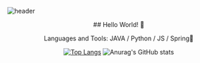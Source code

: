 
![header](https://capsule-render.vercel.app/api?type=wave&height=180)
 <center>
## Hello World! 👋


Languages and Tools:
JAVA / Python / JS / 
Spring🌱

[![Top Langs](https://github-readme-stats.vercel.app/api/top-langs/?username=yuuDev01&layout=compact&theme=vue&langs_count=5)](https://github.com/yuuDev01)
![Anurag's GitHub stats](https://github-readme-stats.vercel.app/api?username=yuuDev01&theme=vue&show_icons=true)


<!--
**yuuDev01/yuuDev01** is a ✨ _special_ ✨ repository because its `README.md` (this file) appears on your GitHub profile.

Here are some ideas to get you started:

- 🔭 I’m currently working on ...
- 🌱 I’m currently learning ...
- 👯 I’m looking to collaborate on ...
- 🤔 I’m looking for help with ...
- 💬 Ask me about ...
- 📫 How to reach me: ...
- 😄 Pronouns: ...
- ⚡ Fun fact: ...
-->
</center>

